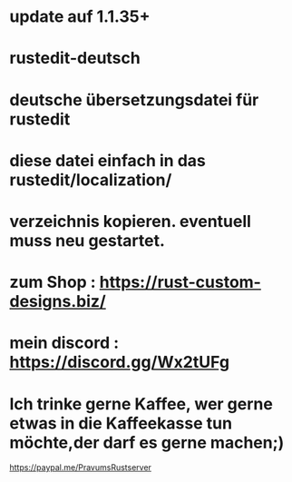 # update auf 1.1.35+
# rustedit-deutsch
# deutsche übersetzungsdatei für rustedit
# diese datei einfach in das rustedit/localization/ 
# verzeichnis kopieren. eventuell muss neu gestartet.
# zum Shop : https://rust-custom-designs.biz/
# mein discord :  https://discord.gg/Wx2tUFg
# Ich trinke gerne Kaffee, wer gerne etwas in die Kaffeekasse tun möchte,der darf es gerne machen;) 
https://paypal.me/PravumsRustserver






